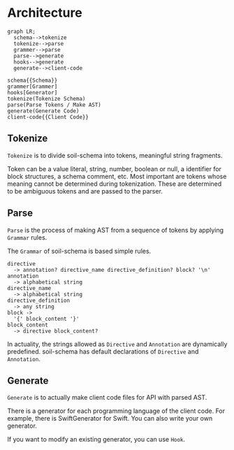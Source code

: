 # Architecture

```mermaid
graph LR;
  schema-->tokenize
  tokenize-->parse
  grammer-->parse
  parse-->generate
  hooks-->generate
  generate-->client-code

schema{{Schema}}
grammer[Grammer]
hooks[Generator]
tokenize(Tokenize Schema)
parse(Parse Tokens / Make AST)
generate(Generate Code)
client-code{{Client Code}}
```

## Tokenize

`Tokenize` is to divide soil-schema into tokens, meaningful string fragments.

Token can be a value literal, string, number, boolean or null, a identifier for block structures, a schema comment, etc.
Most important are tokens whose meaning cannot be determined during tokenization.
These are determined to be ambiguous tokens and are passed to the parser.

## Parse

`Parse` is the process of making AST from a sequence of tokens by applying `Grammar` rules.

The `Grammar` of soil-schema is based simple rules.

```
directive
  -> annotation? directive_name directive_definition? block? '\n'
annotation
  -> alphabetical string
directive_name
  -> alphabetical string
directive_definition
  -> any string
block ->
  '{' block_content '}'
block_content
  -> directive block_content?
```

In actuality, the strings allowed as `Directive` and `Annotation` are dynamically predefined.
soil-schema has default declarations of `Directive` and `Annotation`.

## Generate

`Generate` is to actually make client code files for API with parsed AST.

There is a generator for each programming language of the client code.
For example, there is SwiftGenerator for Swift.
You can also write your own generator.

If you want to modify an existing generator, you can use `Hook`.
